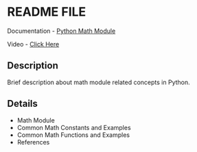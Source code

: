 # README FILE

Documentation - [Python Math Module](./Python_Math_Module.ipynb)

Video - [Click Here](https://drive.google.com/drive/folders/15XYm3qrdPtJ6_0XKbEbGdPFhMzBQQHfi?usp=sharing)
## Description
Brief description about math module related concepts in Python.

## Details
 - Math Module
 - Common Math Constants and Examples
 - Common Math Functions and Examples
 - References
